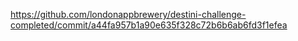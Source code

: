 https://github.com/londonappbrewery/destini-challenge-completed/commit/a44fa957b1a90e635f328c72b6b6ab6fd3f1efea